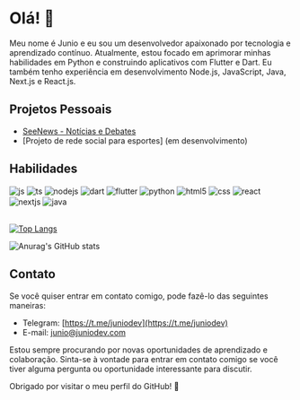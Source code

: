 # Olá! 👋

Meu nome é Junio e eu sou um desenvolvedor apaixonado por tecnologia e aprendizado contínuo. Atualmente, estou focado em aprimorar minhas habilidades em Python e construindo aplicativos com Flutter e Dart. Eu também tenho experiência em desenvolvimento Node.js, JavaScript, Java, Next.js e React.js.

## Projetos Pessoais

- [SeeNews - Notícias e Debates](https://play.google.com/store/apps/details?id=xyz.seenews.innoapps)
- [Projeto de rede social para esportes] (em desenvolvimento)

## Habilidades

<div style="display: inline_block">
  <img align="center" alt="js" src="https://img.shields.io/badge/JavaScript-F7DF1E?style=for-the-badge&logo=javascript&logoColor=black" />
  <img align="center" alt="ts" src="https://img.shields.io/badge/TypeScript-007ACC?style=for-the-badge&logo=typescript&logoColor=white" />
    <img align="center" alt="nodejs" src="https://img.shields.io/badge/Node.js-43853D?style=for-the-badge&logo=node.js&logoColor=white" />
    <img align="center" alt="dart" src="https://img.shields.io/badge/Dart-0175C2?style=for-the-badge&logo=dart&logoColor=white" />
  <img align="center" alt="flutter" src="https://img.shields.io/badge/Flutter-02569B?style=for-the-badge&logo=flutter&logoColor=white" />
  <img align="center" alt="python" src="https://img.shields.io/badge/Python-3776AB?style=for-the-badge&logo=python&logoColor=white" />
  <img align="center" alt="html5" src="https://img.shields.io/badge/HTML5-E34F26?style=for-the-badge&logo=html5&logoColor=white" />
  <img align="center" alt="css" src="https://img.shields.io/badge/CSS3-1572B6?style=for-the-badge&logo=css3&logoColor=white" />
  <img align="center" alt="react" src="https://img.shields.io/badge/React-20232A?style=for-the-badge&logo=react&logoColor=61DAFB" />
    <img align="center" alt="nextjs" src="https://img.shields.io/badge/Next-black?style=for-the-badge&logo=next.js&logoColor=white" />
  <img align="center" alt="java" src="https://img.shields.io/badge/Java-ED8B00?style=for-the-badge&logo=java&logoColor=white" />
</div><br/>

[![Top Langs](https://github-readme-stats.vercel.app/api/top-langs/?username=juniodev&layout=compact)](https://github.com/juniodev/github-readme-stats)

![Anurag's GitHub stats](https://github-readme-stats.vercel.app/api?username=juniodev&show_icons=true)

## Contato

Se você quiser entrar em contato comigo, pode fazê-lo das seguintes maneiras:

- Telegram: [https://t.me/juniodev](https://t.me/juniodev)
- E-mail: junio@juniodev.com

Estou sempre procurando por novas oportunidades de aprendizado e colaboração. Sinta-se à vontade para entrar em contato comigo se você tiver alguma pergunta ou oportunidade interessante para discutir.

Obrigado por visitar o meu perfil do GitHub! 👋
